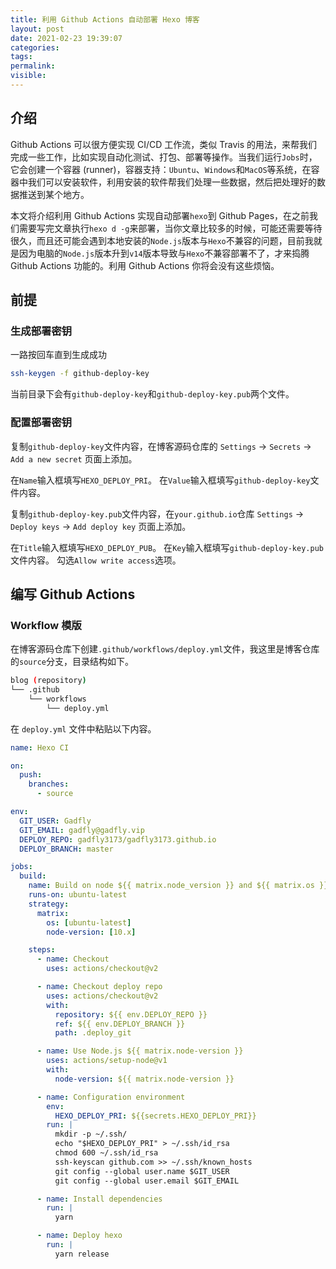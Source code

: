 ```yaml
---
title: 利用 Github Actions 自动部署 Hexo 博客
layout: post
date: 2021-02-23 19:39:07
categories:
tags:
permalink:
visible:
---
```

## 介绍
Github Actions 可以很方便实现 CI/CD 工作流，类似 Travis 的用法，来帮我们完成一些工作，比如实现自动化测试、打包、部署等操作。当我们运行`Jobs`时，它会创建一个容器 (runner)，容器支持：`Ubuntu`、`Windows`和`MacOS`等系统，在容器中我们可以安装软件，利用安装的软件帮我们处理一些数据，然后把处理好的数据推送到某个地方。

本文将介绍利用 Github Actions 实现自动部署`hexo`到 Github Pages，在之前我们需要写完文章执行`hexo d -g`来部署，当你文章比较多的时候，可能还需要等待很久，而且还可能会遇到本地安装的`Node.js`版本与`Hexo`不兼容的问题，目前我就是因为电脑的`Node.js`版本升到`v14`版本导致与`Hexo`不兼容部署不了，才来捣腾 Github Actions 功能的。利用 Github Actions 你将会没有这些烦恼。

## 前提
### 生成部署密钥
一路按回车直到生成成功
```bash
ssh-keygen -f github-deploy-key
```
当前目录下会有`github-deploy-key`和`github-deploy-key.pub`两个文件。

### 配置部署密钥
复制`github-deploy-key`文件内容，在博客源码仓库的 `Settings` -> `Secrets` -> `Add a new secret` 页面上添加。

在`Name`输入框填写`HEXO_DEPLOY_PRI`。
在`Value`输入框填写`github-deploy-key`文件内容。

复制`github-deploy-key.pub`文件内容，在`your.github.io`仓库 `Settings` -> `Deploy keys` -> `Add deploy key` 页面上添加。

在`Title`输入框填写`HEXO_DEPLOY_PUB`。
在`Key`输入框填写`github-deploy-key.pub`文件内容。
勾选`Allow write access`选项。

## 编写 Github Actions
### Workflow 模版
在博客源码仓库下创建`.github/workflows/deploy.yml`文件，我这里是博客仓库的`source`分支，目录结构如下。
```bash
blog (repository)
└── .github
    └── workflows
        └── deploy.yml
```
在 `deploy.yml` 文件中粘贴以下内容。
```yml
name: Hexo CI

on:
  push:
    branches:
      - source

env:
  GIT_USER: Gadfly
  GIT_EMAIL: gadfly@gadfly.vip
  DEPLOY_REPO: gadfly3173/gadfly3173.github.io
  DEPLOY_BRANCH: master

jobs:
  build:
    name: Build on node ${{ matrix.node_version }} and ${{ matrix.os }}
    runs-on: ubuntu-latest
    strategy:
      matrix:
        os: [ubuntu-latest]
        node-version: [10.x]

    steps:
      - name: Checkout
        uses: actions/checkout@v2

      - name: Checkout deploy repo
        uses: actions/checkout@v2
        with:
          repository: ${{ env.DEPLOY_REPO }}
          ref: ${{ env.DEPLOY_BRANCH }}
          path: .deploy_git

      - name: Use Node.js ${{ matrix.node-version }}
        uses: actions/setup-node@v1
        with:
          node-version: ${{ matrix.node-version }}

      - name: Configuration environment
        env:
          HEXO_DEPLOY_PRI: ${{secrets.HEXO_DEPLOY_PRI}}
        run: |
          mkdir -p ~/.ssh/
          echo "$HEXO_DEPLOY_PRI" > ~/.ssh/id_rsa
          chmod 600 ~/.ssh/id_rsa
          ssh-keyscan github.com >> ~/.ssh/known_hosts
          git config --global user.name $GIT_USER
          git config --global user.email $GIT_EMAIL

      - name: Install dependencies
        run: |
          yarn

      - name: Deploy hexo
        run: |
          yarn release
```
